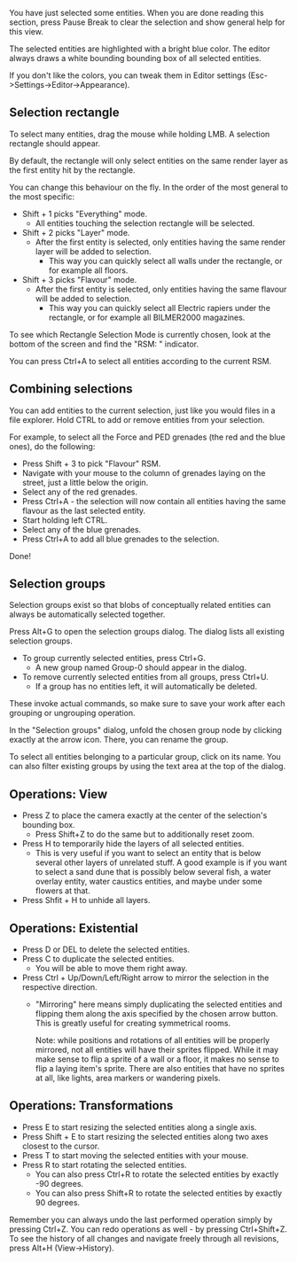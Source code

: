 You have just selected some entities. 
When you are done reading this section,
press Pause Break to clear the selection and show general help for this view.

The selected entities are highlighted with a bright blue color.
The editor always draws a white bounding bounding box of all selected entities.

If you don't like the colors, you can tweak them in Editor settings (Esc->Settings->Editor->Appearance).

## Selection rectangle

To select many entities, drag the mouse while holding LMB.
A selection rectangle should appear. 

By default, the rectangle will only select entities on the same render layer 
as the first entity hit by the rectangle.

You can change this behaviour on the fly. 
In the order of the most general to the most specific:

- Shift + 1 picks "Everything" mode.
	- All entities touching the selection rectangle will be selected.
- Shift + 2 picks "Layer" mode.
	- After the first entity is selected, only entities having the same render layer will be added to selection.
		- This way you can quickly select all walls under the rectangle, or for example all floors.
- Shift + 3 picks "Flavour" mode.
	- After the first entity is selected, only entities having the same flavour will be added to selection.
		- This way you can quickly select all Electric rapiers under the rectangle, or for example all BILMER2000 magazines.

To see which Rectangle Selection Mode is currently chosen, 
look at the bottom of the screen and find the "RSM: " indicator.

You can press Ctrl+A to select all entities according to the current RSM.

## Combining selections

You can add entities to the current selection,
just like you would files in a file explorer.
Hold CTRL to add or remove entities from your selection.

For example, to select all the Force and PED grenades (the red and the blue ones), do the following:

- Press Shift + 3 to pick "Flavour" RSM.
- Navigate with your mouse to the column of grenades laying on the street, just a little below the origin.
- Select any of the red grenades.
- Press Ctrl+A - the selection will now contain all entities having the same flavour as the last selected entity.
- Start holding left CTRL.
- Select any of the blue grenades.
- Press Ctrl+A to add all blue grenades to the selection.

Done!

## Selection groups

Selection groups exist so that blobs of conceptually related entities 
can always be automatically selected together.

Press Alt+G to open the selection groups dialog. 
The dialog lists all existing selection groups.

- To group currently selected entities, press Ctrl+G.
	- A new group named Group-0 should appear in the dialog.
- To remove currently selected entities from all groups, press Ctrl+U.
	- If a group has no entities left, it will automatically be deleted.

These invoke actual commands,
so make sure to save your work after each grouping or ungrouping operation.

In the "Selection groups" dialog, unfold the chosen group node by clicking exactly at the arrow icon.
There, you can rename the group.

To select all entities belonging to a particular group, click on its name.
You can also filter existing groups by using the text area at the top of the dialog.

## Operations: View

- Press Z to place the camera exactly at the center of the selection's bounding box.
	- Press Shift+Z to do the same but to additionally reset zoom.
- Press H to temporarily hide the layers of all selected entities.
	- This is very useful if you want to select an entity that is below several other layers 
	  of unrelated stuff. A good example is if you want to select a sand dune
	  that is possibly below several fish, a water overlay entity, water caustics entities,
	  and maybe under some flowers at that.
- Press Shfit + H to unhide all layers.

## Operations: Existential

- Press D or DEL to delete the selected entities.
- Press C to duplicate the selected entities.
	- You will be able to move them right away.
- Press Ctrl + Up/Down/Left/Right arrow to mirror the selection in the respective direction.
	- "Mirroring" here means simply duplicating the selected entities 
	  and flipping them along the axis specified by the chosen arrow button.
	  This is greatly useful for creating symmetrical rooms.

	  Note: while positions and rotations of all entities will be properly mirrored,
	  not all entities will have their sprites flipped.
	  While it may make sense to flip a sprite of a wall or a floor,
	  it makes no sense to flip a laying item's sprite.
	  There are also entities that have no sprites at all, like lights, area markers or wandering pixels.

## Operations: Transformations 

- Press E to start resizing the selected entities along a single axis.
- Press Shift + E to start resizing the selected entities along two axes closest to the cursor.
- Press T to start moving the selected entities with your mouse.
- Press R to start rotating the selected entities.
  - You can also press Ctrl+R to rotate the selected entities by exactly -90 degrees.
  - You can also press Shift+R to rotate the selected entities by exactly 90 degrees. 

Remember you can always undo the last performed operation simply by pressing Ctrl+Z.
You can redo operations as well - by pressing Ctrl+Shift+Z.
To see the history of all changes and navigate freely through all revisions, press Alt+H (View->History).

